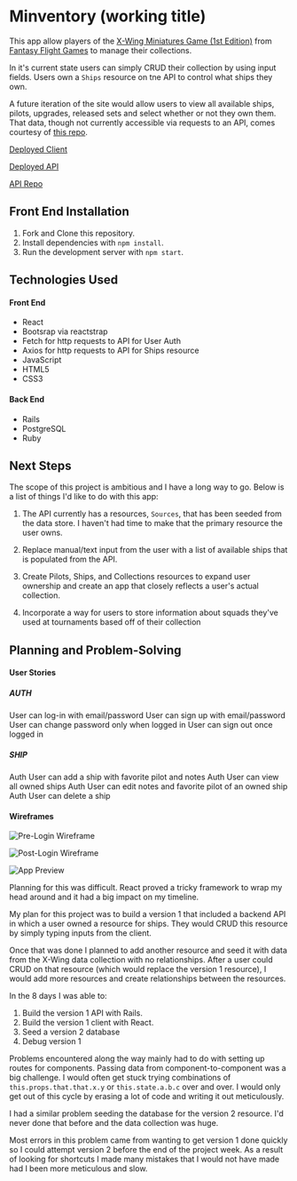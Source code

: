 # Minventory (working title)

This app allow players of the [X-Wing Miniatures Game (1st Edition)](https://www.fantasyflightgames.com/en/products/x-wing/) from [Fantasy Flight Games](https://www.fantasyflightgames.com/en/index/) to manage their collections.

In it's current state users can simply CRUD their collection by using input fields. Users own a `Ships` resource on tne API to control what ships they own.

A future iteration of the site would allow users to view all available ships, pilots, upgrades, released sets and select whether or not they own them. That data, though not currently accessible via requests to an API, comes courtesy of [this repo](https://github.com/guidokessels/xwing-data).

[Deployed Client](https://tomg84.github.io/project-4-client/#/)

[Deployed API](https://ancient-headland-25420.herokuapp.com/)

[API Repo](https://github.com/TomG84/project-4-api)

## Front End Installation

1. Fork and Clone this repository.
2. Install dependencies with `npm install`.
3. Run the development server with `npm start`.

## Technologies Used

#### Front End

* React
* Bootsrap via reactstrap
* Fetch for http requests to API for User Auth
* Axios for http requests to API for Ships resource
* JavaScript
* HTML5
* CSS3

#### Back End

* Rails
* PostgreSQL
* Ruby

## Next Steps

The scope of this project is ambitious and I have a long way to go. Below is a list of things I'd like to do with this app:

1. The API currently has a resources, `Sources`, that has been seeded from the data store. I haven't had time to make that the primary resource the user owns.

2. Replace manual/text input from the user with a list of available ships that is populated from the API.

3. Create Pilots, Ships, and Collections resources to expand user ownership and create an app that closely reflects a user's actual collection.

4. Incorporate a way for users to store information about squads they've used at tournaments based off of their collection

## Planning and Problem-Solving

#### User Stories

##### AUTH
User can log-in with email/password
User can sign up with email/password
User can change password only when logged in
User can sign out once logged in

##### SHIP
Auth User can add a ship with favorite pilot and notes
Auth User can view all owned ships
Auth User can edit notes and favorite pilot of an owned ship
Auth User can delete a ship

#### Wireframes

![Pre-Login Wireframe](https://i.imgur.com/ibcz1o4.jpg)

![Post-Login Wireframe](https://i.imgur.com/Zmvpg5Y.jpg)

![App Preview](https://i.imgur.com/mZp22yh.png)

Planning for this was difficult. React proved a tricky framework to wrap my head around and it had a big impact on my timeline.

My plan for this project was to build a version 1 that included a backend API in which a user owned a resource for ships. They would CRUD this resource by simply typing inputs from the client.

Once that was done I planned to add another resource and seed it with data from the X-Wing data collection with no relationships. After a user could CRUD on that resource (which would replace the version 1 resource), I would add more resources and create relationships between the resources.

In the 8 days I was able to:

1. Build the version 1 API with Rails.
2. Build the version 1 client with React.
3. Seed a version 2 database
4. Debug version 1

Problems encountered along the way mainly had to do with setting up routes for components. Passing data from component-to-component was a big challenge. I would often get stuck trying combinations of `this.props.that.that.x.y` or `this.state.a.b.c` over and over. I would only get out of this cycle by erasing a lot of code and writing it out meticulously.

I had a similar problem seeding the database for the version 2 resource. I'd never done that before and the data collection was huge.

Most errors in this problem came from wanting to get version 1 done quickly so I could attempt version 2 before the end of the project week. As a result of looking for shortcuts I made many mistakes that I would not have made had I been more meticulous and slow.
